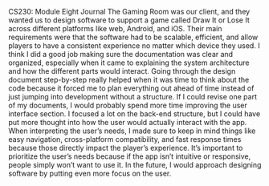 CS230: Module Eight Journal 
     The Gaming Room was our client, and they wanted us to design software to support a game called Draw It or Lose It across different platforms like web, Android, and iOS. Their main requirements were that the software had to be scalable, efficient, and allow players to have a consistent experience no matter which device they used. I think I did a good job making sure the documentation was clear and organized, especially when it came to explaining the system architecture and how the different parts would interact. Going through the design document step-by-step really helped when it was time to think about the code because it forced me to plan everything out ahead of time instead of just jumping into development without a structure.
     If I could revise one part of my documents, I would probably spend more time improving the user interface section. I focused a lot on the back-end structure, but I could have put more thought into how the user would actually interact with the app. When interpreting the user’s needs, I made sure to keep in mind things like easy navigation, cross-platform compatibility, and fast response times because those directly impact the player’s experience. It’s important to prioritize the user’s needs because if the app isn’t intuitive or responsive, people simply won’t want to use it. In the future, I would approach designing software by putting even more focus on the user.
